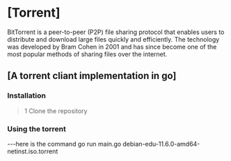 # [Torrent]
BitTorrent is a peer-to-peer (P2P) file sharing protocol that enables users to distribute and download large files quickly and efficiently. The technology was developed by Bram Cohen in 2001 and has since become one of the most popular methods of sharing files over the internet.
## [A torrent cliant implementation in go]

### Installation
> 1 Clone the repository
### Using the torrent
---here is the command 
go run main.go debian-edu-11.6.0-amd64-netinst.iso.torrent

